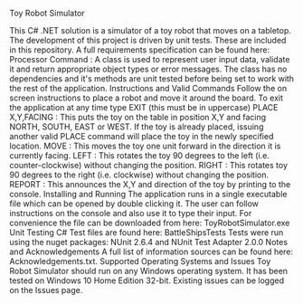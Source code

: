 Toy Robot Simulator


This C# .NET solution is a simulator of a toy robot that moves on a tabletop. The development of this project is driven by unit tests. These are included in this repository. A full requirements specification can be found here:
Processor
Command :
A class is used to represent user input data, validate it and return appropriate object types or error messages. The class has no dependencies and it's methods are unit tested before being set to work with the rest of the application.
Instructions and Valid Commands
Follow the on screen instructions to place a robot and move it around the board. To exit the application at any time type EXIT (this must be in uppercase)
PLACE X,Y,FACING : This puts the toy on the table in position X,Y and facing NORTH, SOUTH, EAST or WEST. If the toy is already placed, issuing another valid PLACE command will place the toy in the newly specified location.
MOVE : This moves the toy one unit forward in the direction it is currently facing.
LEFT : This rotates the toy 90 degrees to the left (i.e. counter-clockwise) without changing the position.
RIGHT : This rotates toy 90 degrees to the right (i.e. clockwise) without changing the position.
REPORT : This announces the X,Y and direction of the toy by printing to the console.
Installing and Running
The application runs in a single executable file which can be opened by double clicking it. The user can follow instructions on the console and also use it to type their input. For convenience the file can be downloaded from here:
ToyRobotSimulator.exe
Unit Testing
C# Test files are found here: BattleShipsTests
Tests were run using the nuget packages: NUnit 2.6.4 and NUnit Test Adapter 2.0.0
Notes and Acknowledgements
A full list of information sources can be found here: Acknowledgements.txt.
Supported Operating Systems and Issues
Toy Robot Simulator should run on any Windows operating system. It has been tested on Windows 10 Home Edition 32-bit. Existing issues can be logged on the Issues page.
